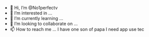 - 👋 Hi, I’m @No1perfectv
- 👀 I’m interested in ...
- 🌱 I’m currently learning ...
- 💞️ I’m looking to collaborate on ...
- 📫 How to reach me ...
I have one son of papa
I need app use tec
<!---
No1perfectv/No1perfectv is a ✨ special ✨ repository because its `README.md` (this file) appears on your GitHub profile.
You can click the Preview link to take a look at your changes.
--->
